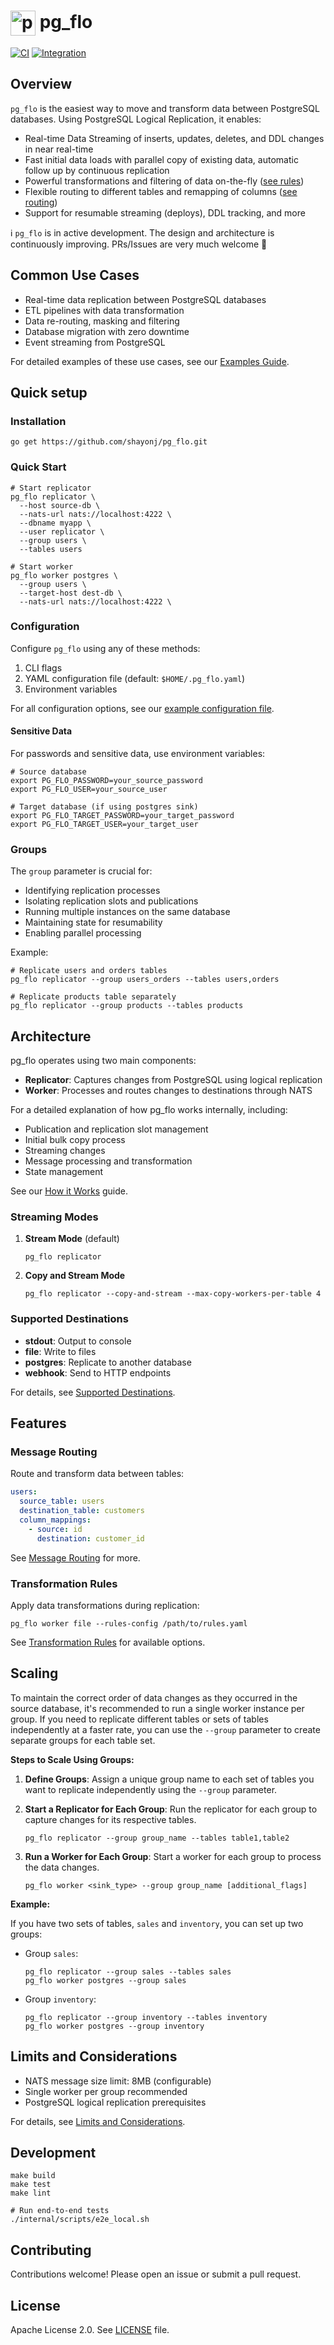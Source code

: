 # <img src="internal/pg_flo_logo.png" alt="pg_flo logo" width="40" align="center"> pg_flo

[![CI](https://github.com/shayonj/pg_flo/actions/workflows/ci.yml/badge.svg?branch=main)](https://github.com/shayonj/pg_flo/actions/workflows/ci.yml)
[![Integration](https://github.com/shayonj/pg_flo/actions/workflows/integration.yml/badge.svg?branch=main)](https://github.com/shayonj/pg_flo/actions/workflows/integration.yml)

## Overview

`pg_flo` is the easiest way to move and transform data between PostgreSQL databases. Using PostgreSQL Logical Replication, it enables:

- Real-time Data Streaming of inserts, updates, deletes, and DDL changes in near real-time
- Fast initial data loads with parallel copy of existing data, automatic follow up by continuous replication
- Powerful transformations and filtering of data on-the-fly ([see rules](pkg/rules/README.md))
- Flexible routing to different tables and remapping of columns ([see routing](pkg/routing/README.md))
- Support for resumable streaming (deploys), DDL tracking, and more

ℹ️ `pg_flo` is in active development. The design and architecture is continuously improving. PRs/Issues are very much welcome 🙏

## Common Use Cases

- Real-time data replication between PostgreSQL databases
- ETL pipelines with data transformation
- Data re-routing, masking and filtering
- Database migration with zero downtime
- Event streaming from PostgreSQL

For detailed examples of these use cases, see our [Examples Guide](internal/examples/README.md).

## Quick setup

### Installation

```shell
go get https://github.com/shayonj/pg_flo.git
```

### Quick Start

```shell
# Start replicator
pg_flo replicator \
  --host source-db \
  --nats-url nats://localhost:4222 \
  --dbname myapp \
  --user replicator \
  --group users \
  --tables users

# Start worker
pg_flo worker postgres \
  --group users \
  --target-host dest-db \
  --nats-url nats://localhost:4222 \
```

### Configuration

Configure `pg_flo` using any of these methods:

1. CLI flags
2. YAML configuration file (default: `$HOME/.pg_flo.yaml`)
3. Environment variables

For all configuration options, see our [example configuration file](internal/pg-flo.yaml).

#### Sensitive Data

For passwords and sensitive data, use environment variables:

```shell
# Source database
export PG_FLO_PASSWORD=your_source_password
export PG_FLO_USER=your_source_user

# Target database (if using postgres sink)
export PG_FLO_TARGET_PASSWORD=your_target_password
export PG_FLO_TARGET_USER=your_target_user
```

### Groups

The `group` parameter is crucial for:

- Identifying replication processes
- Isolating replication slots and publications
- Running multiple instances on the same database
- Maintaining state for resumability
- Enabling parallel processing

Example:

```shell
# Replicate users and orders tables
pg_flo replicator --group users_orders --tables users,orders

# Replicate products table separately
pg_flo replicator --group products --tables products
```

## Architecture

pg_flo operates using two main components:

- **Replicator**: Captures changes from PostgreSQL using logical replication
- **Worker**: Processes and routes changes to destinations through NATS

For a detailed explanation of how pg_flo works internally, including:

- Publication and replication slot management
- Initial bulk copy process
- Streaming changes
- Message processing and transformation
- State management

See our [How it Works](internal/how-it-works.md) guide.

### Streaming Modes

1. **Stream Mode** (default)

   ```shell
   pg_flo replicator
   ```

2. **Copy and Stream Mode**
   ```shell
   pg_flo replicator --copy-and-stream --max-copy-workers-per-table 4
   ```

### Supported Destinations

- **stdout**: Output to console
- **file**: Write to files
- **postgres**: Replicate to another database
- **webhook**: Send to HTTP endpoints

For details, see [Supported Destinations](pkg/sinks/README.md).

## Features

### Message Routing

Route and transform data between tables:

```yaml
users:
  source_table: users
  destination_table: customers
  column_mappings:
    - source: id
      destination: customer_id
```

See [Message Routing](pkg/routing/README.md) for more.

### Transformation Rules

Apply data transformations during replication:

```shell
pg_flo worker file --rules-config /path/to/rules.yaml
```

See [Transformation Rules](pkg/rules/README.md) for available options.

## Scaling

To maintain the correct order of data changes as they occurred in the source database, it's recommended to run a single worker instance per group. If you need to replicate different tables or sets of tables independently at a faster rate, you can use the `--group` parameter to create separate groups for each table set.

**Steps to Scale Using Groups:**

1. **Define Groups**: Assign a unique group name to each set of tables you want to replicate independently using the `--group` parameter.

2. **Start a Replicator for Each Group**: Run the replicator for each group to capture changes for its respective tables.

   ```shell
   pg_flo replicator --group group_name --tables table1,table2
   ```

3. **Run a Worker for Each Group**: Start a worker for each group to process the data changes.

   ```shell
   pg_flo worker <sink_type> --group group_name [additional_flags]
   ```

**Example:**

If you have two sets of tables, `sales` and `inventory`, you can set up two groups:

- Group `sales`:

  ```shell
  pg_flo replicator --group sales --tables sales
  pg_flo worker postgres --group sales
  ```

- Group `inventory`:

  ```shell
  pg_flo replicator --group inventory --tables inventory
  pg_flo worker postgres --group inventory
  ```

## Limits and Considerations

- NATS message size limit: 8MB (configurable)
- Single worker per group recommended
- PostgreSQL logical replication prerequisites

For details, see [Limits and Considerations](#limits-and-considerations).

## Development

```shell
make build
make test
make lint

# Run end-to-end tests
./internal/scripts/e2e_local.sh
```

## Contributing

Contributions welcome! Please open an issue or submit a pull request.

## License

Apache License 2.0. See [LICENSE](LICENSE) file.
